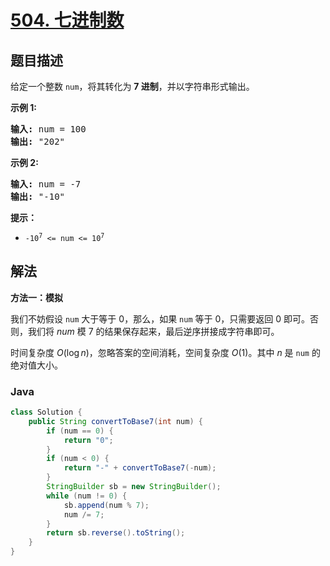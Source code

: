 # [504. 七进制数](https://leetcode.cn/problems/base-7)

## 题目描述

<p>给定一个整数 <code>num</code>，将其转化为 <strong>7 进制</strong>，并以字符串形式输出。</p>

<p><strong>示例 1:</strong></p>

<pre>
<strong>输入:</strong> num = 100
<strong>输出:</strong> "202"
</pre>

<p><strong>示例 2:</strong></p>

<pre>
<strong>输入:</strong> num = -7
<strong>输出:</strong> "-10"
</pre>

<p><strong>提示：</strong></p>

<ul>
	<li><code>-10<sup>7</sup>&nbsp;&lt;= num &lt;= 10<sup>7</sup></code></li>
</ul>

## 解法

**方法一：模拟**

我们不妨假设 `num` 大于等于 $0$，那么，如果 `num` 等于 $0$，只需要返回 $0$ 即可。否则，我们将 $num$ 模 $7$ 的结果保存起来，最后逆序拼接成字符串即可。

时间复杂度 $O(\log n)$，忽略答案的空间消耗，空间复杂度 $O(1)$。其中 $n$ 是 `num` 的绝对值大小。

### **Java**

```java
class Solution {
    public String convertToBase7(int num) {
        if (num == 0) {
            return "0";
        }
        if (num < 0) {
            return "-" + convertToBase7(-num);
        }
        StringBuilder sb = new StringBuilder();
        while (num != 0) {
            sb.append(num % 7);
            num /= 7;
        }
        return sb.reverse().toString();
    }
}
```
